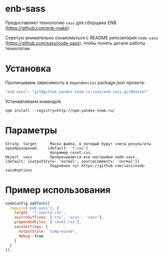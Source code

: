 enb-sass
========

Предоставляет технологию `sass` для сборщика ENB (https://github.com/enb-make).

Советую внимательно ознакомьться с README репозитория `node-sass` (https://github.com/sass/node-sass), чтобы понять детали работы технологии.


Установка
=========

Прописываем зависимость в `dependencies` package.json проекта:

```javascript
"enb-sass": "git@github.yandex-team.ru:ixax/enb-sass.git#master"
```

Устанавливаем командой:

```
npm install --registry=http://npm.yandex-team.ru/
```


Параметры
=========

    String  target      Маска файла, в который будут слиты результаты преобразований.    [default: '?.css']
                        Например reset.css.
    Object  sass        Пробрасываются все настройки node-sass.                          [default: {outputStyle: 'normal', sourceComments: 'normal'}]
                        Подробнее тут https://github.com/sass/node-sass#options


Пример использования
====================

```javascript
nodeConfig.addTech([
  require('enb-sass'), {
    target: '?.source.css',
    sourceSuffixes: ['css', 'scss', 'sass'],
    prependedFiles: ['reset.css'],
    sassSettings: {
      outputStyle: 'compressed',
      debug: true
    }
  }
]);
```
